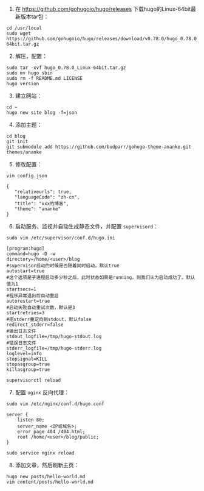 1. 在 https://github.com/gohugoio/hugo/releases 下载hugo的Linux-64bit最新版本tar包：

```
cd /usr/local
sudo wget https://github.com/gohugoio/hugo/releases/download/v0.78.0/hugo_0.78.0_Linux-64bit.tar.gz
```

2. 解压，配置：

```
sudo tar -xvf hugo_0.78.0_Linux-64bit.tar.gz
sudo mv hugo sbin
sudo rm -f README.md LICENSE
hugo version
```

3. 建立网站：

```
cd ~
hugo new site blog -f=json
```

4. 添加主题：

```
cd blog
git init
git submodule add https://github.com/budparr/gohugo-theme-ananke.git themes/ananke
```

5. 修改配置：

```
vim config.json

{
   "relativeurls": true,
   "languageCode": "zh-cn",
   "title": "xxx的博客",
   "theme": "ananke"
}
```

6. 启动服务，监视并自动生成静态文件，并配置 `supervisord`：

```
sudo vim /etc/supervisor/conf.d/hugo.ini

[program:hugo]
command=hugo -D -w
directory=/home/<user>/blog
#supervisor启动的时候是否随着同时启动，默认true
autostart=true
#这个选项是子进程启动多少秒之后，此时状态如果是running，则我们认为启动成功了。默认值为1
startsecs=1
#程序异常退出后自动重启
autorestart=true
#启动失败自动重试次数，默认是3
startretries=3
#把stderr重定向到stdout，默认false
redirect_stderr=false
#输出日志文件
stdout_logfile=/tmp/hugo-stdout.log
#错误日志文件
stderr_logfile=/tmp/hugo-stderr.log
loglevel=info
stopsignal=KILL
stopasgroup=true
killasgroup=true

supervisorctl reload
```

7. 配置 `nginx` 反向代理：

```
sudo vim /etc/nginx/conf.d/hugo.conf

server {
    listen 80;
    server_name <IP或域名>;
    error_page 404 /404.html;
    root /home/<user>/blog/public;
}

sudo service nginx reload
```

8. 添加文章，然后刷新主页：

```
hugo new posts/hello-world.md
vim content/posts/hello-world.md
```

